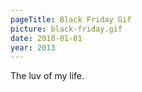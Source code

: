 ```yaml
---
pageTitle: Black Friday Gif
picture: black-friday.gif
date: 2018-01-01
year: 2013
---
```


The luv of my life.